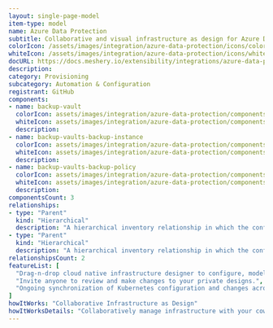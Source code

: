 ```yaml
---
layout: single-page-model
item-type: model
name: Azure Data Protection
subtitle: Collaborative and visual infrastructure as design for Azure Data Protection
colorIcon: /assets/images/integration/azure-data-protection/icons/color/azure-data-protection-color.svg
whiteIcon: /assets/images/integration/azure-data-protection/icons/white/azure-data-protection-white.svg
docURL: https://docs.meshery.io/extensibility/integrations/azure-data-protection
description: 
category: Provisioning
subcategory: Automation & Configuration
registrant: GitHub
components: 
- name: backup-vault
  colorIcon: assets/images/integration/azure-data-protection/components/backup-vault/icons/color/backup-vault-color.svg
  whiteIcon: assets/images/integration/azure-data-protection/components/backup-vault/icons/white/backup-vault-white.svg
  description: 
- name: backup-vaults-backup-instance
  colorIcon: assets/images/integration/azure-data-protection/components/backup-vaults-backup-instance/icons/color/backup-vaults-backup-instance-color.svg
  whiteIcon: assets/images/integration/azure-data-protection/components/backup-vaults-backup-instance/icons/white/backup-vaults-backup-instance-white.svg
  description: 
- name: backup-vaults-backup-policy
  colorIcon: assets/images/integration/azure-data-protection/components/backup-vaults-backup-policy/icons/color/backup-vaults-backup-policy-color.svg
  whiteIcon: assets/images/integration/azure-data-protection/components/backup-vaults-backup-policy/icons/white/backup-vaults-backup-policy-white.svg
  description: 
componentsCount: 3
relationships: 
- type: "Parent"
  kind: "Hierarchical"
  description: "A hierarchical inventory relationship in which the configuration of (parent component) is patched with the configuration of (child component). "
- type: "Parent"
  kind: "Hierarchical"
  description: "A hierarchical inventory relationship in which the configuration of (parent component) is patched with the configuration of (child component). "
relationshipsCount: 2
featureList: [
  "Drag-n-drop cloud native infrastructure designer to configure, model, and deploy your workloads.",
  "Invite anyone to review and make changes to your private designs.",
  "Ongoing synchronization of Kubernetes configuration and changes across any number of clusters."
]
howItWorks: "Collaborative Infrastructure as Design"
howItWorksDetails: "Collaboratively manage infrastructure with your coworkers synchronously sharing the same designs."
---
```

